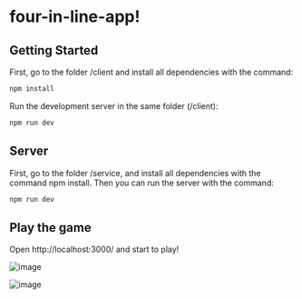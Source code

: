 # four-in-line-app!

## Getting Started

First, go to the folder /client and install all dependencies with the command: 

```bash
npm install

```

Run the development server in the same folder (/client):

```bash
npm run dev

```
## Server
First, go to the folder /service, and install all dependencies with the command npm install.  Then you can run the server with the command: 

```bash
npm run dev
```
## Play the game
Open http://localhost:3000/ and start to play!

![image](https://user-images.githubusercontent.com/39881937/116954155-8ea84980-ac65-11eb-9df3-59eaece887e9.png)

![image](https://user-images.githubusercontent.com/39881937/116954261-d9c25c80-ac65-11eb-90fe-31e72dc690b6.png)
